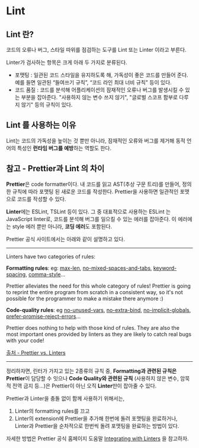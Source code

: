 # Lint

## Lint 란?

코드의 오류나 버그, 스타일 따위를 점검하는 도구를 Lint 또는 Linter 이라고 부른다.

Linter가 검사하는 항목은 크게 아래 두 가지로 분류된다.

-   포맷팅 : 일관된 코드 스타일을 유지하도록 해, 가독성이 좋은 코드를 만들어 준다. 예를 들면 일관된 “들여쓰기 규칙”, “코드 라인 최대 너비 규칙" 등이 있다.
-   코드 품질 : 코드를 분석해 어플리케이션의 잠재적인 오류나 버그를 발생시킬 수 있는 부분을 잡아준다. "사용하지 않는 변수 쓰지 않기", "글로벌 스코프 함부로 다루지 않기" 등의 규칙이 있다.

## Lint 를 사용하는 이유

Lint는 코드의 가독성을 높이는 것 뿐만 아니라, 잠재적인 오류와 버그를 제거해 동적 언어의 특성인 **런타임 버그를 예방**하는 역할도 한다.

## 참고 - Prettier과 Lint 의 차이

**Prettier**은 code formatter이다. 내 코드를 읽고 AST(추상 구문 트리)를 만들어, 정의한 규칙에 따라 포맷팅 된 새로운 코드를 작성한다. Prettier을 사용하면 일관적인 포맷으로 코드를 작성할 수 있다.

**Linter**에는 ESLint, TSLint 등이 있다. 그 중 대표적으로 사용하는 ESLint 는 JavaScript linter로, 코드를 분석해 버그를 일으킬 수 있는 에러를 잡아준다. 이 에러에는 style 에러 뿐만 아니라, **코딩 에러**도 포함된다.

Prettier 공식 사이트에서는 아래와 같이 설명하고 있다.

---

Linters have two categories of rules:

**Formatting rules**: eg: [max-len](https://eslint.org/docs/rules/max-len), [no-mixed-spaces-and-tabs](https://eslint.org/docs/rules/no-mixed-spaces-and-tabs), [keyword-spacing](https://eslint.org/docs/rules/keyword-spacing), [comma-style](https://eslint.org/docs/rules/comma-style)…

Prettier alleviates the need for this whole category of rules! Prettier is going to reprint the entire program from scratch in a consistent way, so it's not possible for the programmer to make a mistake there anymore :)

**Code-quality rules**: eg [no-unused-vars](https://eslint.org/docs/rules/no-unused-vars), [no-extra-bind](https://eslint.org/docs/rules/no-extra-bind), [no-implicit-globals](https://eslint.org/docs/rules/no-implicit-globals), [prefer-promise-reject-errors](https://eslint.org/docs/rules/prefer-promise-reject-errors)…

Prettier does nothing to help with those kind of rules. They are also the most important ones provided by linters as they are likely to catch real bugs with your code!

[출처 - Prettier vs. Linters](https://prettier.io/docs/en/comparison.html)

---

정리하자면, 린터가 가지고 있는 2종류의 규칙 중, **Formatting과 관련된 규칙은 Prettier**이 담당할 수 잇으나 **Code Quality와 관련된 규칙** (사용하지 않은 변수, 암묵적 전역 금지 등...)은 Prettier이 아닌 오직 **Linter**만이 잡아줄 수 있다.

Prettier과 Linter을 충돌 없이 함께 사용하기 위해서는,

1. Linter의 formatting rules를 끄고
2. Linter의 extension에 Prettier을 추가해 한번에 돌려 포맷팅을 완료하거나, Linter과 Prettier을 순차적으로 한번씩 돌려 포맷팅을 완료하는 방법이 있다.

자세한 방법은 Prettier 공식 홈페이지 도움말 [Integrating with Linters](https://prettier.io/docs/en/integrating-with-linters.html) 을 참고하자.
